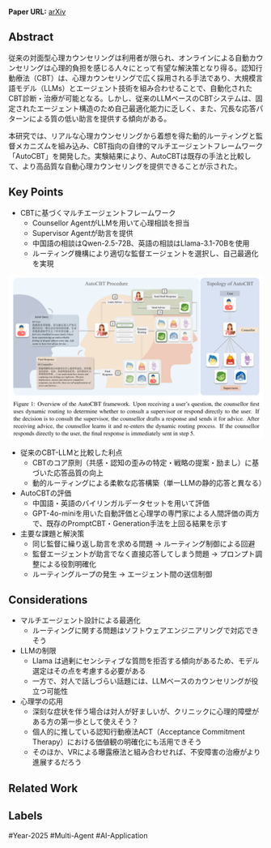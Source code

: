 **Paper URL:** [arXiv](https://arxiv.org/abs/2501.09426)


## Abstract
従来の対面型心理カウンセリングは利用者が限られ、オンラインによる自動カウンセリングは心理的負担を感じる人々にとって有望な解決策となり得る。認知行動療法（CBT）は、心理カウンセリングで広く採用される手法であり、大規模言語モデル（LLMs）とエージェント技術を組み合わせることで、自動化されたCBT診断・治療が可能となる。しかし、従来のLLMベースのCBTシステムは、固定されたエージェント構造のため自己最適化能力に乏しく、また、冗長な応答パターンによる質の低い助言を提供する傾向がある。

本研究では、リアルな心理カウンセリングから着想を得た動的ルーティングと監督メカニズムを組み込み、CBT指向の自律的マルチエージェントフレームワーク「AutoCBT」を開発した。実験結果により、AutoCBTは既存の手法と比較して、より高品質な自動心理カウンセリングを提供できることが示された。


## Key Points
- CBTに基づくマルチエージェントフレームワーク
    - Counsellor AgentがLLMを用いて心理相談を担当
    - Supervisor Agentが助言を提供
    - 中国語の相談はQwen-2.5-72B、英語の相談はLlama-3.1-70Bを使用
    - ルーティング機構により適切な監督エージェントを選択し、自己最適化を実現

![Image](https://raw.githubusercontent.com/genga6/paper-notes/main/images/AutoCBT_An_Autonomous_Multiagent_Framework_for_Cognitive_Behavioral_Therapy_in_Psychological_Counseling_1.png)

- 従来のCBT-LLMと比較した利点
    - CBTのコア原則（共感・認知の歪みの特定・戦略の提案・励まし）に基づいた応答品質の向上
    - 動的ルーティングによる柔軟な応答構築（単一LLMの静的応答と異なる）
- AutoCBTの評価
    - 中国語・英語のバイリンガルデータセットを用いて評価
    - GPT-4o-miniを用いた自動評価と心理学の専門家による人間評価の両方で、既存のPromptCBT・Generation手法を上回る結果を示す
- 主要な課題と解決策
    - 同じ監督に繰り返し助言を求める問題 → ルーティング制御による回避
    - 監督エージェントが助言でなく直接応答してしまう問題 → プロンプト調整による役割明確化
    - ルーティングループの発生 → エージェント間の送信制御


## Considerations
- マルチエージェント設計による最適化
    - ルーティングに関する問題はソフトウェアエンジニアリングで対応できそう
- LLMの制限
	- Llama は過剰にセンシティブな質問を拒否する傾向があるため、モデル選定はその点を考慮する必要がある
    - 一方で、対人で話しづらい話題には、LLMベースのカウンセリングが役立つ可能性
 - 心理学の応用
	 - 深刻な症状を伴う場合は対人が好ましいが、クリニックに心理的障壁がある方の第一歩として使えそう？
	 - 個人的に推している認知行動療法ACT（Acceptance Commitment Therapy）における価値観の明確化にも活用できそう
	 - そのほか、VRによる曝露療法と組み合わせれば、不安障害の治療がより進展するだろう


## Related Work 



## Labels
#Year-2025 #Multi-Agent #AI-Application